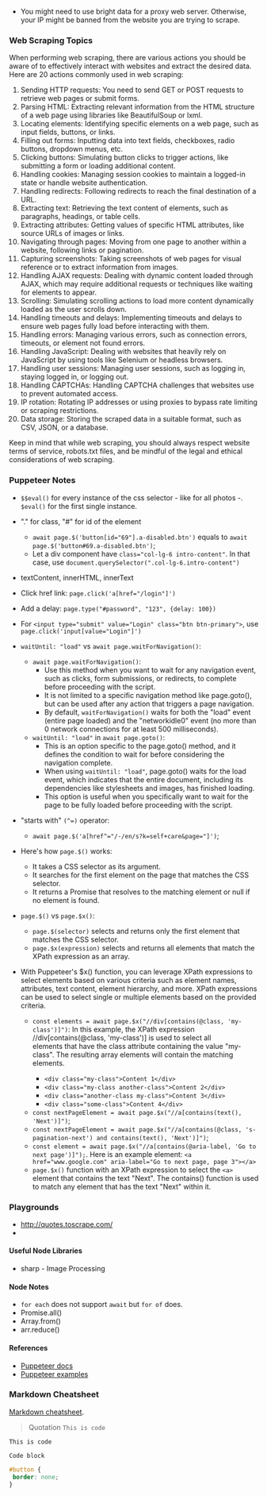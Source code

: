 - You might need to use bright data for a proxy web server. 
  Otherwise, your IP might be banned from the website you are trying to scrape.

### Web Scraping Topics
When performing web scraping, there are various actions you should be aware of to effectively interact with websites and extract the desired data. Here are 20 actions commonly used in web scraping:

1. Sending HTTP requests: You need to send GET or POST requests to retrieve web pages or submit forms.
2. Parsing HTML: Extracting relevant information from the HTML structure of a web page using libraries like BeautifulSoup or lxml.
3. Locating elements: Identifying specific elements on a web page, such as input fields, buttons, or links.
4. Filling out forms: Inputting data into text fields, checkboxes, radio buttons, dropdown menus, etc.
5. Clicking buttons: Simulating button clicks to trigger actions, like submitting a form or loading additional content.
6. Handling cookies: Managing session cookies to maintain a logged-in state or handle website authentication.
7. Handling redirects: Following redirects to reach the final destination of a URL.
8. Extracting text: Retrieving the text content of elements, such as paragraphs, headings, or table cells.
9. Extracting attributes: Getting values of specific HTML attributes, like source URLs of images or links.
10. Navigating through pages: Moving from one page to another within a website, following links or pagination.
11. Capturing screenshots: Taking screenshots of web pages for visual reference or to extract information from images.
12. Handling AJAX requests: Dealing with dynamic content loaded through AJAX, which may require additional requests or techniques like waiting for elements to appear.
13. Scrolling: Simulating scrolling actions to load more content dynamically loaded as the user scrolls down.
14. Handling timeouts and delays: Implementing timeouts and delays to ensure web pages fully load before interacting with them.
15. Handling errors: Managing various errors, such as connection errors, timeouts, or element not found errors.
16. Handling JavaScript: Dealing with websites that heavily rely on JavaScript by using tools like Selenium or headless browsers.
17. Handling user sessions: Managing user sessions, such as logging in, staying logged in, or logging out.
18. Handling CAPTCHAs: Handling CAPTCHA challenges that websites use to prevent automated access.
19. IP rotation: Rotating IP addresses or using proxies to bypass rate limiting or scraping restrictions.
20. Data storage: Storing the scraped data in a suitable format, such as CSV, JSON, or a database.

Keep in mind that while web scraping, you should always respect website terms of service, robots.txt files, and be mindful of the legal and ethical considerations of web scraping.

### Puppeteer Notes
- `$$eval()` for every instance of the css selector - like for all photos -.
`$eval()` for the first single instance.

- "." for class, "#" for id of the element
  - `await page.$('button[id="69"].a-disabled.btn')` equals to `await page.$('button#69.a-disabled.btn')`;
  - Let a div component have `class="col-lg-6 intro-content"`. In that case, use `document.querySelector(".col-lg-6.intro-content")`

- textContent, innerHTML, innerText
- Click href link: `page.click('a[href="/login"]')`
- Add a delay: `page.type("#password", "123", {delay: 100})`
- For `<input type="submit" value="Login" class="btn btn-primary">`, use `page.click('input[value="Login"]')`
- `waitUntil: "load"` vs `await page.waitForNavigation()`:
  - `await page.waitForNavigation()`:
    - Use this method when you want to wait for any navigation event, such as clicks, form submissions, or redirects, to complete before proceeding with the script.
    - It is not limited to a specific navigation method like page.goto(), but can be used after any action that triggers a page navigation.
    - By default, `waitForNavigation()` waits for both the "load" event (entire page loaded) and the "networkidle0" event (no more than 0 network connections for at least 500 milliseconds).
  - `waitUntil: "load"` in `await page.goto()`:
    - This is an option specific to the page.goto() method, and it defines the condition to wait for before considering the navigation complete.
    - When using `waitUntil: "load"`, page.goto() waits for the load event, which indicates that the entire document, including its dependencies like stylesheets and images, has finished loading.
    - This option is useful when you specifically want to wait for the page to be fully loaded before proceeding with the script.
- "starts with" `(^=)` operator:
  - `await page.$('a[href^="/-/en/s?k=self+care&page="]')`;
- Here's how `page.$()` works:
  - It takes a CSS selector as its argument.
  - It searches for the first element on the page that matches the CSS selector.
  - It returns a Promise that resolves to the matching element or null if no element is found.
- `page.$()` vs `page.$x()`:
  - `page.$(selector)` selects and returns only the first element that matches the CSS selector.
  - `page.$x(expression)` selects and returns all elements that match the XPath expression as an array.

- With Puppeteer's $x() function, you can leverage XPath expressions to select elements based on various criteria such as element names, attributes, text content, element hierarchy, and more. XPath expressions can be used to select single or multiple elements based on the provided criteria.
  - `const elements = await page.$x("//div[contains(@class, 'my-class')]")`: In this example, the XPath expression //div[contains(@class, 'my-class')] is used to select all <div> elements that have the class attribute containing the value "my-class". The resulting array elements will contain the matching <div> elements.
    - `<div class="my-class">Content 1</div>`
    - `<div class="my-class another-class">Content 2</div>`
    - `<div class="another-class my-class">Content 3</div>`
    - `<div class="some-class">Content 4</div>`
  - `const nextPageElement = await page.$x("//a[contains(text(), 'Next')]")`;
  - `const nextPageElement = await page.$x("//a[contains(@class, 's-pagination-next') and contains(text(), 'Next')]")`;
  - `const element = await page.$x("//a[contains(@aria-label, 'Go to next page')]");`. Here is an example element: `<a href="www.google.com" aria-label="Go to next page, page 3"></a>`
  - `page.$x()` function with an XPath expression to select the `<a>` element that contains the text "Next". The contains() function is used to match any element that has the text "Next" within it.



  
### Playgrounds
- http://quotes.toscrape.com/
- 

#### Useful Node Libraries
- sharp - Image Processing

#### Node Notes
- `for each` does not support `await` but `for of` does.
- Promise.all()
- Array.from()
- arr.reduce()


#### References
- [Puppeteer docs](https://pptr.dev/)
- [Puppeteer examples](https://github.com/puppeteer/examples)

### Markdown Cheatsheet
[Markdown cheatsheet](https://wordpress.com/support/markdown-quick-reference/ "Markdown Reference").
> Quotation
> `This is code`



`This is code`
```
Code block
```

```css
#button {
 border: none;
}
```



